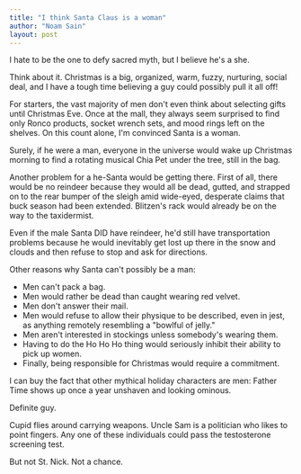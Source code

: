 ```yaml
---
title: "I think Santa Claus is a woman"
author: "Noam Sain"
layout: post
---
```


I hate to be the one to defy sacred myth, but I believe he's a she.

Think about it. Christmas is a big, organized, warm, fuzzy, nurturing, social deal, and I have a tough time believing a guy could possibly pull it all off!

For starters, the vast majority of men don't even think about selecting gifts until Christmas Eve. Once at the mall, they always seem surprised to find only Ronco products, socket wrench sets, and mood rings left on the shelves. On this count alone, I'm convinced Santa is a woman.

Surely, if he were a man, everyone in the universe would wake up Christmas morning to find a rotating musical Chia Pet under the tree, still in the bag.

Another problem for a he-Santa would be getting there. First of all, there would be no reindeer because they would all be dead, gutted, and strapped on to the rear bumper of the sleigh amid wide-eyed, desperate claims that buck season had been extended. Blitzen's rack would already be on the way to the taxidermist.

Even if the male Santa DID have reindeer, he'd still have transportation problems because he would inevitably get lost up there in the snow and clouds and then refuse to stop and ask for directions.

Other reasons why Santa can't possibly be a man:

* Men can't pack a bag.
* Men would rather be dead than caught wearing red velvet.
* Men don't answer their mail.
* Men would refuse to allow their physique to be described, even in jest, as anything remotely resembling a "bowlful of jelly."
* Men aren't interested in stockings unless somebody's wearing them.
* Having to do the Ho Ho Ho thing would seriously inhibit their ability to pick up women.
* Finally, being responsible for Christmas would require a commitment.

I can buy the fact that other mythical holiday characters are men: Father Time shows up once a year unshaven and looking ominous.

Definite guy.

Cupid flies around carrying weapons. Uncle Sam is a politician who likes to point fingers. Any one of these individuals could pass the testosterone screening test.

But not St. Nick. Not a chance.
